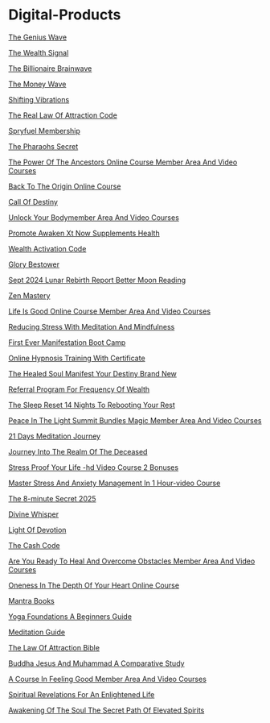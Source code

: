 <h1>Digital-Products</h1><p><a href="post/the-genius-wave-.md">The Genius Wave </a></p>
<p><a href="post/the-wealth-signal-.md">The Wealth Signal </a></p>
<p><a href="post/the-billionaire-brainwave-.md">The Billionaire Brainwave </a></p>
<p><a href="post/the-money-wave-.md">The Money Wave </a></p>
<p><a href="post/shifting-vibrations-.md">Shifting Vibrations </a></p>
<p><a href="post/the-real-law-of-attraction-code.md">The Real Law Of Attraction Code</a></p>
<p><a href="post/spryfuel-membership-.md">Spryfuel Membership </a></p>
<p><a href="post/the-pharaohs-secret-.md">The Pharaohs Secret </a></p>
<p><a href="post/the-power-of-the-ancestors-online-course--member-area-and-video-courses.md">The Power Of The Ancestors Online Course  Member Area And Video Courses</a></p>
<p><a href="post/back-to-the-origin-online-course-.md">Back To The Origin Online Course </a></p>
<p><a href="post/call-of-destiny-.md">Call Of Destiny </a></p>
<p><a href="post/unlock-your-bodymember-area-and-video-courses.md">Unlock Your Bodymember Area And Video Courses</a></p>
<p><a href="post/promote-awaken-xt-now--supplements-health.md">Promote Awaken Xt Now  Supplements Health</a></p>
<p><a href="post/wealth-activation-code-.md">Wealth Activation Code </a></p>
<p><a href="post/glory-bestower-.md">Glory Bestower </a></p>
<p><a href="post/sept-2024-lunar-rebirth-report-better-moon-reading-.md">Sept 2024 Lunar Rebirth Report Better Moon Reading </a></p>
<p><a href="post/zen-mastery-.md">Zen Mastery </a></p>
<p><a href="post/life-is-good-online-course--member-area-and-video-courses.md">Life Is Good Online Course  Member Area And Video Courses</a></p>
<p><a href="post/reducing-stress-with-meditation-and-mindfulness.md">Reducing Stress With Meditation And Mindfulness</a></p>
<p><a href="post/first-ever-manifestation-boot-camp.md">First Ever Manifestation Boot Camp</a></p>
<p><a href="post/online-hypnosis-training-with-certificate-.md">Online Hypnosis Training With Certificate </a></p>
<p><a href="post/the-healed-soul-manifest-your-destiny-brand-new.md">The Healed Soul Manifest Your Destiny Brand New</a></p>
<p><a href="post/referral-program-for-frequency-of-wealth-.md">Referral Program For Frequency Of Wealth </a></p>
<p><a href="post/the-sleep-reset-14-nights-to-rebooting-your-rest-.md">The Sleep Reset 14 Nights To Rebooting Your Rest </a></p>
<p><a href="post/peace-in-the-light-summit-bundles-magic--member-area-and-video-courses.md">Peace In The Light Summit Bundles Magic  Member Area And Video Courses</a></p>
<p><a href="post/-21-days-meditation-journey-.md"> 21 Days Meditation Journey </a></p>
<p><a href="post/journey-into-the-realm-of-the-deceased-.md">Journey Into The Realm Of The Deceased </a></p>
<p><a href="post/stress-proof-your-life--hd-video-course--2-bonuses-.md">Stress Proof Your Life -hd Video Course  2 Bonuses </a></p>
<p><a href="post/master-stress-and-anxiety-management-in-1-hour-video-course-.md">Master Stress And Anxiety Management In 1 Hour-video Course </a></p>
<p><a href="post/the-8-minute-secret-2025-.md">The 8-minute Secret 2025 </a></p>
<p><a href="post/divine-whisper.md">Divine Whisper</a></p>
<p><a href="post/light-of-devotion-.md">Light Of Devotion </a></p>
<p><a href="post/the-cash-code.md">The Cash Code</a></p>
<p><a href="post/are-you-ready-to-heal-and-overcome-obstacles--member-area-and-video-courses.md">Are You Ready To Heal And Overcome Obstacles  Member Area And Video Courses</a></p>
<p><a href="post/oneness-in-the-depth-of-your-heart-online-course-.md">Oneness In The Depth Of Your Heart Online Course </a></p>
<p><a href="post/mantra-books.md">Mantra Books</a></p>
<p><a href="post/yoga-foundations-a-beginners-guide.md">Yoga Foundations A Beginners Guide</a></p>
<p><a href="post/meditation-guide.md">Meditation Guide</a></p>
<p><a href="post/the-law-of-attraction-bible.md">The Law Of Attraction Bible</a></p>
<p><a href="post/buddha-jesus-and-muhammad-a-comparative-study.md">Buddha Jesus And Muhammad A Comparative Study</a></p>
<p><a href="post/a-course-in-feeling-good--member-area-and-video-courses.md">A Course In Feeling Good  Member Area And Video Courses</a></p>
<p><a href="post/spiritual-revelations-for-an-enlightened-life.md">Spiritual Revelations For An Enlightened Life</a></p>
<p><a href="post/awakening-of-the-soul-the-secret-path-of-elevated-spirits.md">Awakening Of The Soul The Secret Path Of Elevated Spirits</a></p>
